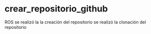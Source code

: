 # crear_repositorio_github
ROS
se realizó la la creación del repositorio
se realizó la clonación del repositorio
